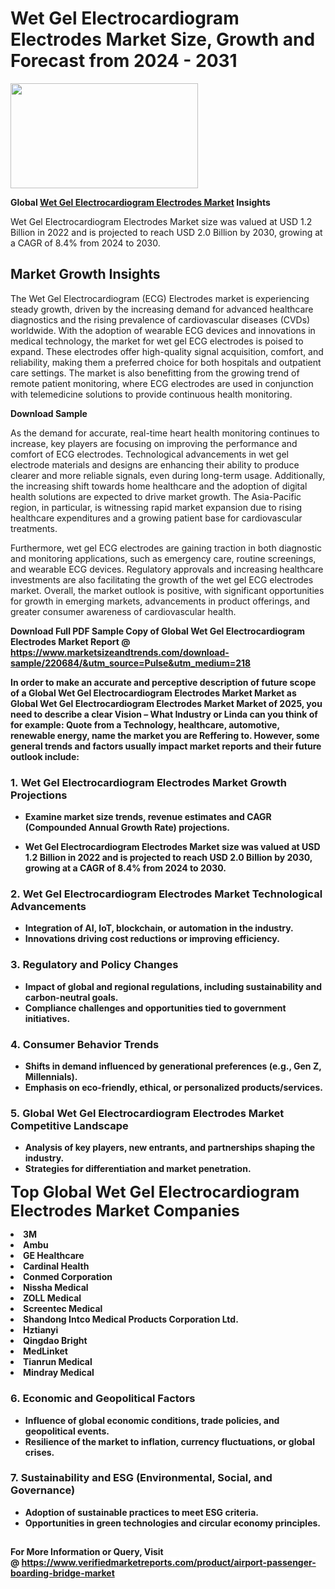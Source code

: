 <H1>Wet Gel Electrocardiogram Electrodes Market Size, Growth and Forecast from 2024 - 2031</H1><img class="aligncenter size-medium wp-image-584254" src="https://thirdeyenews.in/wp-content/uploads/2024/09/Global-Market-Research-300x168.jpeg" alt="" width="300" height="168" /><p><strong>Global&nbsp;<a href="https://www.marketsizeandtrends.com/download-sample/220684/&amp;utm_source=Pulse&amp;utm_medium=218">Wet Gel Electrocardiogram Electrodes Market</a> Insights</strong></p><p>Wet Gel Electrocardiogram Electrodes Market size was valued at USD 1.2 Billion in 2022 and is projected to reach USD 2.0 Billion by 2030, growing at a CAGR of 8.4% from 2024 to 2030.</p><p><h2>Market Growth Insights</h2> <p>The Wet Gel Electrocardiogram (ECG) Electrodes market is experiencing steady growth, driven by the increasing demand for advanced healthcare diagnostics and the rising prevalence of cardiovascular diseases (CVDs) worldwide. With the adoption of wearable ECG devices and innovations in medical technology, the market for wet gel ECG electrodes is poised to expand. These electrodes offer high-quality signal acquisition, comfort, and reliability, making them a preferred choice for both hospitals and outpatient care settings. The market is also benefitting from the growing trend of remote patient monitoring, where ECG electrodes are used in conjunction with telemedicine solutions to provide continuous health monitoring.</p> <p><strong>Download Sample</strong></p> <p>As the demand for accurate, real-time heart health monitoring continues to increase, key players are focusing on improving the performance and comfort of ECG electrodes. Technological advancements in wet gel electrode materials and designs are enhancing their ability to produce clearer and more reliable signals, even during long-term usage. Additionally, the increasing shift towards home healthcare and the adoption of digital health solutions are expected to drive market growth. The Asia-Pacific region, in particular, is witnessing rapid market expansion due to rising healthcare expenditures and a growing patient base for cardiovascular treatments.</p> <p>Furthermore, wet gel ECG electrodes are gaining traction in both diagnostic and monitoring applications, such as emergency care, routine screenings, and wearable ECG devices. Regulatory approvals and increasing healthcare investments are also facilitating the growth of the wet gel ECG electrodes market. Overall, the market outlook is positive, with significant opportunities for growth in emerging markets, advancements in product offerings, and greater consumer awareness of cardiovascular health.</p> <p><strong></p><p><span class=""><strong>Download Full PDF Sample Copy of Global Wet Gel Electrocardiogram Electrodes Market Report</strong> @ <a href="https://www.marketsizeandtrends.com/download-sample/220684/&amp;utm_source=Pulse&amp;utm_medium=218" target="_blank">https://www.marketsizeandtrends.com/download-sample/220684/&amp;utm_source=Pulse&amp;utm_medium=218</a></span></p><p>In order to make an accurate and perceptive description of future scope of a Global&nbsp;Wet Gel Electrocardiogram Electrodes Market Market as Global&nbsp;Wet Gel Electrocardiogram Electrodes Market Market of 2025, you need to describe a clear Vision &ndash; What Industry or Linda can you think of for example: Quote from a Technology, healthcare, automotive, renewable energy, name the market you are Reffering to. However, some general trends and factors usually impact market reports and their future outlook include:</p><h3>1.&nbsp;<strong>Wet Gel Electrocardiogram Electrodes Market Growth Projections</strong></h3><ul><li>Examine market size trends, revenue estimates and CAGR (Compounded Annual Growth Rate) projections.</li><li><p>Wet Gel Electrocardiogram Electrodes Market size was valued at USD 1.2 Billion in 2022 and is projected to reach USD 2.0 Billion by 2030, growing at a CAGR of 8.4% from 2024 to 2030.</p></li></ul><h3>2.&nbsp;<strong>Wet Gel Electrocardiogram Electrodes Market Technological Advancements</strong></h3><ul><li>Integration of AI, IoT, blockchain, or automation in the industry.</li><li>Innovations driving cost reductions or improving efficiency.</li></ul><h3>3.&nbsp;<strong>Regulatory and Policy Changes</strong></h3><ul><li>Impact of global and regional regulations, including sustainability and carbon-neutral goals.</li><li>Compliance challenges and opportunities tied to government initiatives.</li></ul><h3>4.&nbsp;<strong>Consumer Behavior Trends</strong></h3><ul><li>Shifts in demand influenced by generational preferences (e.g., Gen Z, Millennials).</li><li>Emphasis on eco-friendly, ethical, or personalized products/services.</li></ul><h3>5.&nbsp;<strong>Global Wet Gel Electrocardiogram Electrodes Market Competitive Landscape</strong></h3><ul><li>Analysis of key players, new entrants, and partnerships shaping the industry.</li><li>Strategies for differentiation and market penetration.</li></ul><p data-pm-slice="1 1 []"><span style="color: inherit; font-family: inherit; font-size: 25px;">Top Global Wet Gel Electrocardiogram Electrodes Market Companies</span></p><div class="" data-test-id=""><p><li>3M</li><li> Ambu</li><li> GE Healthcare</li><li> Cardinal Health</li><li> Conmed Corporation</li><li> Nissha Medical</li><li> ZOLL Medical</li><li> Screentec Medical</li><li> Shandong Intco Medical Products Corporation Ltd.</li><li> Hztianyi</li><li> Qingdao Bright</li><li> MedLinket</li><li> Tianrun Medical</li><li> Mindray Medical</li></p></div><h3>6.&nbsp;<strong>Economic and Geopolitical Factors</strong></h3><ul><li>Influence of global economic conditions, trade policies, and geopolitical events.</li><li>Resilience of the market to inflation, currency fluctuations, or global crises.</li></ul><h3>7.&nbsp;<strong>Sustainability and ESG (Environmental, Social, and Governance)</strong></h3><ul><li>Adoption of sustainable practices to meet ESG criteria.</li><li>Opportunities in green technologies and circular economy principles.</li></ul><h2><strong style="font-size: 14px;">For More Information or Query, Visit @&nbsp;</strong><a style="background-color: #ffffff; font-size: 14px;" href="https://www.marketsizeandtrends.com/report/wet-gel-electrocardiogram-electrodes-market/" target="_blank">https://www.verifiedmarketreports.com/product/airport-passenger-boarding-bridge-market</a></h2>
